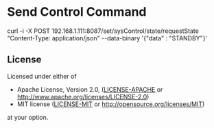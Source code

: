 # Send Control Command

curl -i -X POST 192.168.1.111:8087/set/sysControl/state/requestState "Content-Type: application/json" --data-binary '{"data" : "STANDBY"}'



## License

Licensed under either of

* Apache License, Version 2.0, ([LICENSE-APACHE](LICENSE-APACHE) or http://www.apache.org/licenses/LICENSE-2.0)
* MIT license ([LICENSE-MIT](LICENSE-MIT) or http://opensource.org/licenses/MIT)

at your option.